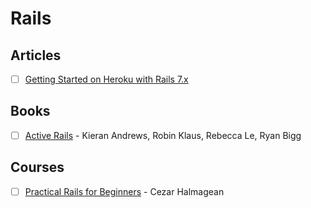 # Rails

## Articles

- [ ] [Getting Started on Heroku with Rails 7.x](https://devcenter.heroku.com/articles/getting-started-with-rails7)

## Books

- [ ] [Active Rails](https://activerailsbook.com/) - Kieran Andrews, Robin Klaus, Rebecca Le, Ryan Bigg

## Courses

- [ ] [Practical Rails for Beginners](https://mixandgo.com/lp/practical-ruby-on-rails-for-beginners) - Cezar Halmagean
